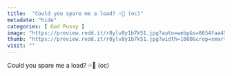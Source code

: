 ```yaml
---
title:  "Could you spare me a load? 💦🤪 (oc)"
metadate: "hide"
categories: [ God Pussy ]
image: "https://preview.redd.it/r8ylv8y1b7k51.jpg?auto=webp&s=8654faa45bced5b283b924cd0afa64c7b2521803"
thumb: "https://preview.redd.it/r8ylv8y1b7k51.jpg?width=1080&crop=smart&auto=webp&s=e46642f13147e974e25513d09150a3103e80c759"
visit: ""
---
```

Could you spare me a load? 💦🤪 (oc)
